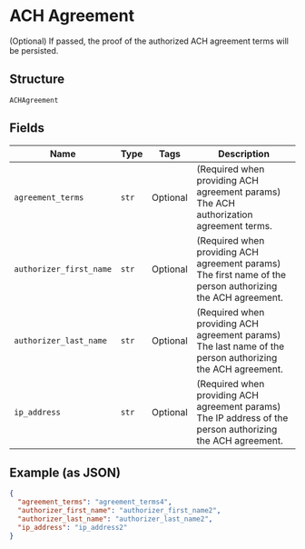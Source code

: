 
# ACH Agreement

(Optional) If passed, the proof of the authorized ACH agreement terms will be persisted.

## Structure

`ACHAgreement`

## Fields

| Name | Type | Tags | Description |
|  --- | --- | --- | --- |
| `agreement_terms` | `str` | Optional | (Required when providing ACH agreement params) The ACH authorization agreement terms. |
| `authorizer_first_name` | `str` | Optional | (Required when providing ACH agreement params) The first name of the person authorizing the ACH agreement. |
| `authorizer_last_name` | `str` | Optional | (Required when providing ACH agreement params) The last name of the person authorizing the ACH agreement. |
| `ip_address` | `str` | Optional | (Required when providing ACH agreement params) The IP address of the person authorizing the ACH agreement. |

## Example (as JSON)

```json
{
  "agreement_terms": "agreement_terms4",
  "authorizer_first_name": "authorizer_first_name2",
  "authorizer_last_name": "authorizer_last_name2",
  "ip_address": "ip_address2"
}
```

